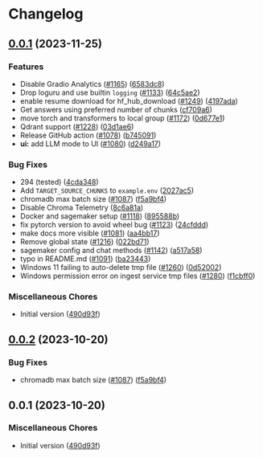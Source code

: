 # Changelog

## [0.0.1](https://github.com/lostinspiration/privateGPT/compare/v0.0.2...v0.0.1) (2023-11-25)


### Features

* Disable Gradio Analytics ([#1165](https://github.com/lostinspiration/privateGPT/issues/1165)) ([6583dc8](https://github.com/lostinspiration/privateGPT/commit/6583dc84c082773443fc3973b1cdf8095fa3fec3))
* Drop loguru and use builtin `logging` ([#1133](https://github.com/lostinspiration/privateGPT/issues/1133)) ([64c5ae2](https://github.com/lostinspiration/privateGPT/commit/64c5ae214a9520151c9c2d52ece535867d799367))
* enable resume download for hf_hub_download ([#1249](https://github.com/lostinspiration/privateGPT/issues/1249)) ([4197ada](https://github.com/lostinspiration/privateGPT/commit/4197ada6267c822f32c1d7ba2be6e7ce145a3404))
* Get answers using preferred number of chunks ([cf709a6](https://github.com/lostinspiration/privateGPT/commit/cf709a6b7a951fc333ef5a089b24179ca660469b))
* move torch and transformers to local group ([#1172](https://github.com/lostinspiration/privateGPT/issues/1172)) ([0d677e1](https://github.com/lostinspiration/privateGPT/commit/0d677e10b970aec222ec04837d0f08f1631b6d4a))
* Qdrant support ([#1228](https://github.com/lostinspiration/privateGPT/issues/1228)) ([03d1ae6](https://github.com/lostinspiration/privateGPT/commit/03d1ae6d70dffdd2411f0d4e92f65080fff5a6e2))
* Release GitHub action ([#1078](https://github.com/lostinspiration/privateGPT/issues/1078)) ([b745091](https://github.com/lostinspiration/privateGPT/commit/b7450911b25b0b70528fd4b620cffb90766e3448))
* **ui:** add LLM mode to UI ([#1080](https://github.com/lostinspiration/privateGPT/issues/1080)) ([d249a17](https://github.com/lostinspiration/privateGPT/commit/d249a17c330abd122e4988d35d94bcc2df980700))


### Bug Fixes

* 294 (tested) ([4cda348](https://github.com/lostinspiration/privateGPT/commit/4cda348cf87f56ff237e376b03732b1b47a99215))
* Add `TARGET_SOURCE_CHUNKS` to `example.env` ([2027ac5](https://github.com/lostinspiration/privateGPT/commit/2027ac563b6606199563632191b65f5105af8ebe))
* chromadb max batch size ([#1087](https://github.com/lostinspiration/privateGPT/issues/1087)) ([f5a9bf4](https://github.com/lostinspiration/privateGPT/commit/f5a9bf4e374b2d4c76438cf8a97cccf222ec8e6f))
* Disable Chroma Telemetry ([8c6a81a](https://github.com/lostinspiration/privateGPT/commit/8c6a81a07fc9c800d53f62a33f5ae3b5247a22a6))
* Docker and sagemaker setup ([#1118](https://github.com/lostinspiration/privateGPT/issues/1118)) ([895588b](https://github.com/lostinspiration/privateGPT/commit/895588b82a06c2bc71a9e22fb840c7f6442a3b5b))
* fix pytorch version to avoid wheel bug ([#1123](https://github.com/lostinspiration/privateGPT/issues/1123)) ([24cfddd](https://github.com/lostinspiration/privateGPT/commit/24cfddd60f74aadd2dade4c63f6012a2489938a1))
* make docs more visible ([#1081](https://github.com/lostinspiration/privateGPT/issues/1081)) ([aa4bb17](https://github.com/lostinspiration/privateGPT/commit/aa4bb17a2e6a797b450fa11a45e0b0528b8efecf))
* Remove global state ([#1216](https://github.com/lostinspiration/privateGPT/issues/1216)) ([022bd71](https://github.com/lostinspiration/privateGPT/commit/022bd718e3dfc197027b1e24fb97e5525b186db4))
* sagemaker config and chat methods ([#1142](https://github.com/lostinspiration/privateGPT/issues/1142)) ([a517a58](https://github.com/lostinspiration/privateGPT/commit/a517a588c4927aa5c5c2a93e4f82a58f0599d251))
* typo in README.md ([#1091](https://github.com/lostinspiration/privateGPT/issues/1091)) ([ba23443](https://github.com/lostinspiration/privateGPT/commit/ba23443a70d323cd4f9a242b33fd9dce1bacd2db))
* Windows 11 failing to auto-delete tmp file ([#1260](https://github.com/lostinspiration/privateGPT/issues/1260)) ([0d52002](https://github.com/lostinspiration/privateGPT/commit/0d520026a3d5b08a9b8487be992d3095b21e710c))
* Windows permission error on ingest service tmp files ([#1280](https://github.com/lostinspiration/privateGPT/issues/1280)) ([f1cbff0](https://github.com/lostinspiration/privateGPT/commit/f1cbff0fb7059432d9e71473cbdd039032dab60d))


### Miscellaneous Chores

* Initial version ([490d93f](https://github.com/lostinspiration/privateGPT/commit/490d93fdc1977443c92f6c42e57a1c585aa59430))

## [0.0.2](https://github.com/imartinez/privateGPT/compare/v0.0.1...v0.0.2) (2023-10-20)


### Bug Fixes

* chromadb max batch size ([#1087](https://github.com/imartinez/privateGPT/issues/1087)) ([f5a9bf4](https://github.com/imartinez/privateGPT/commit/f5a9bf4e374b2d4c76438cf8a97cccf222ec8e6f))

## 0.0.1 (2023-10-20)

### Miscellaneous Chores

* Initial version ([490d93f](https://github.com/imartinez/privateGPT/commit/490d93fdc1977443c92f6c42e57a1c585aa59430))
